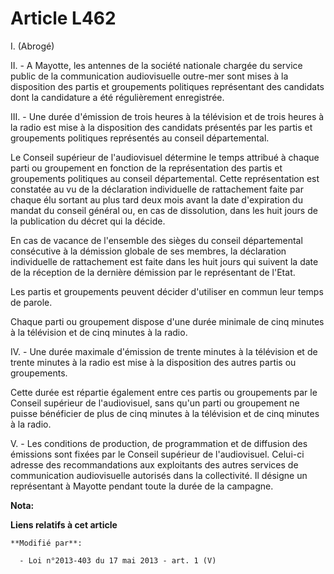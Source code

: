 # Article L462

I. (Abrogé) 

II. - A Mayotte, les antennes de la société nationale chargée du service public de la communication audiovisuelle outre-mer
sont mises à la disposition des partis et groupements politiques représentant des candidats dont la candidature a été
régulièrement enregistrée.

III. - Une durée d'émission de trois heures à la télévision et de trois heures à la radio est mise à la disposition des
candidats présentés par les partis et groupements politiques représentés au conseil départemental.

Le Conseil supérieur de l'audiovisuel détermine le temps attribué à chaque parti ou groupement en fonction de la
représentation des partis et groupements politiques au conseil départemental. Cette représentation est constatée au vu de la
déclaration individuelle de rattachement faite par chaque élu sortant au plus tard deux mois avant la date d'expiration du
mandat du conseil général ou, en cas de dissolution, dans les huit jours de la publication du décret qui la décide.

En cas de vacance de l'ensemble des sièges du conseil départemental consécutive à la démission globale de ses membres, la
déclaration individuelle de rattachement est faite dans les huit jours qui suivent la date de la réception de la dernière
démission par le représentant de l'Etat.

Les partis et groupements peuvent décider d'utiliser en commun leur temps de parole.

Chaque parti ou groupement dispose d'une durée minimale de cinq minutes à la télévision et de cinq minutes à la radio.

IV. - Une durée maximale d'émission de trente minutes à la télévision et de trente minutes à la radio est mise à la
disposition des autres partis ou groupements.

Cette durée est répartie également entre ces partis ou groupements par le Conseil supérieur de l'audiovisuel, sans qu'un
parti ou groupement ne puisse bénéficier de plus de cinq minutes à la télévision et de cinq minutes à la radio.

V. - Les conditions de production, de programmation et de diffusion des émissions sont fixées par le Conseil supérieur de
l'audiovisuel. Celui-ci adresse des recommandations aux exploitants des autres services de communication audiovisuelle
autorisés dans la collectivité. Il désigne un représentant à Mayotte pendant toute la durée de la campagne.

**Nota:**



**Liens relatifs à cet article**

	**Modifié par**:

	  - Loi n°2013-403 du 17 mai 2013 - art. 1 (V)
